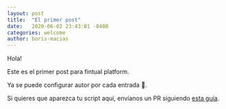 ```yaml
---
layout: post
title:  "El primer post"
date:   2020-06-02 23:43:01 -0400
categories: welcome
author: boris-macias
---
```

Hola!

Este es el primer post para fintual platform.

Ya se puede configurar autor por cada entrada 🙂.

Si quieres que aparezca tu script aquí, envíanos un PR siguiendo [esta guía][contributing].


[contributing]: #
